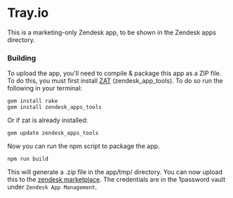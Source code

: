 # Tray.io

This is a marketing-only Zendesk app, to be shown in the Zendesk apps directory.

### Building

To upload the app, you'll need to compile & package this app as a ZIP file. To do this, you must first install [ZAT](https://help.zendesk.com/hc/en-us/articles/229489288) (zendesk_app_tools). To do so run the following in your terminal: 

```
gem install rake
gem install zendesk_apps_tools
```

Or if zat is already installed:

```
gem update zendesk_apps_tools
```
Now you can run the npm script to package the app.

```
npm run build
```

This will generate a .zip file in the app/tmp/ directory. You can now upload this to the [zendesk marketplace](https://apps.zendesk.com/apps). The credentials are in the 1password vault under `Zendesk App Management`.


